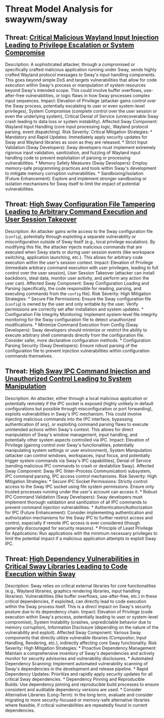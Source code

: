 # Threat Model Analysis for swaywm/sway

## Threat: [Critical Malicious Wayland Input Injection Leading to Privilege Escalation or System Compromise](./threats/critical_malicious_wayland_input_injection_leading_to_privilege_escalation_or_system_compromise.md)

Description: A sophisticated attacker, through a compromised or specifically crafted malicious application running under Sway, sends highly crafted Wayland protocol messages to Sway's input handling components. This goes beyond simple DoS and targets vulnerabilities that allow for code execution within Sway's process or manipulation of system resources beyond Sway's intended scope. This could involve buffer overflows, use-after-free vulnerabilities, or logic flaws in how Sway processes complex input sequences.
Impact: Elevation of Privilege (attacker gains control over the Sway process, potentially escalating to user or even system-level privileges), System Compromise (complete control over the user session or even the underlying system), Critical Denial of Service (unrecoverable Sway crash leading to data loss or system instability).
Affected Sway Component: Wayland Input Handling (core input processing logic, Wayland protocol parsing, event dispatching).
Risk Severity: Critical
Mitigation Strategies:
    * Mandatory and Rapid Updates: Immediately apply security updates for Sway and Wayland libraries as soon as they are released.
    * Strict Input Validation (Sway Developers): Sway developers must implement extremely rigorous input validation, sanitization, and fuzzing of Wayland input handling code to prevent exploitation of parsing or processing vulnerabilities.
    * Memory Safety Measures (Sway Developers): Employ memory-safe programming practices and tools within Sway's development to mitigate memory corruption vulnerabilities.
    * Sandboxing/Isolation (Future Enhancement): Explore and implement stronger sandboxing or isolation mechanisms for Sway itself to limit the impact of potential vulnerabilities.

## Threat: [High Sway Configuration File Tampering Leading to Arbitrary Command Execution and User Session Takeover](./threats/high_sway_configuration_file_tampering_leading_to_arbitrary_command_execution_and_user_session_takeo_2740e9b3.md)

Description: An attacker gains write access to the Sway configuration file (`config`), potentially through exploiting a separate vulnerability or misconfiguration outside of Sway itself (e.g., local privilege escalation). By modifying this file, the attacker injects malicious commands that are executed when Sway starts or during user session events (like workspace switching, application launching, etc.). This allows for arbitrary code execution within the user's session context.
Impact: Elevation of Privilege (immediate arbitrary command execution with user privileges, leading to full control over the user session), User Session Takeover (attacker can install backdoors, steal data, monitor user activity, and perform any action the user can).
Affected Sway Component: Sway Configuration Loading and Parsing (specifically, the code responsible for reading, parsing, and executing commands from the `config` file).
Risk Severity: High
Mitigation Strategies:
    * Secure File Permissions: Ensure the Sway configuration file (`config`) is owned by the user and only writable by the user. Verify permissions are correctly set after installation and system updates.
    * Configuration File Integrity Monitoring: Implement system-level file integrity monitoring for the Sway configuration file to detect unauthorized modifications.
    * Minimize Command Execution from Config (Sway Developers): Sway developers should minimize or restrict the ability to execute arbitrary shell commands directly from the configuration file. Consider safer, more declarative configuration methods.
    * Configuration Parsing Security (Sway Developers):  Ensure robust parsing of the configuration file to prevent injection vulnerabilities within configuration commands themselves.

## Threat: [High Sway IPC Command Injection and Unauthorized Control Leading to System Manipulation](./threats/high_sway_ipc_command_injection_and_unauthorized_control_leading_to_system_manipulation.md)

Description: An attacker, either through a local malicious application or potentially remotely if the IPC socket is exposed (highly unlikely in default configurations but possible through misconfiguration or port forwarding), exploits vulnerabilities in Sway's IPC mechanism. This could involve injecting malicious commands into the IPC interface, bypassing authentication (if any), or exploiting command parsing flaws to execute unintended actions within Sway's context. This allows for direct manipulation of Sway's window management, input handling, and potentially other system aspects controlled via IPC.
Impact: Elevation of Privilege (gaining control over Sway's functionalities, potentially manipulating system settings or user environment), System Manipulation (attacker can control windows, workspaces, input focus, and potentially trigger system commands via Sway's IPC capabilities), Denial of Service (sending malicious IPC commands to crash or destabilize Sway).
Affected Sway Component: Sway IPC (Inter-Process Communication) subsystem, IPC command parsing, IPC access control mechanisms.
Risk Severity: High
Mitigation Strategies:
    * Secure IPC Socket Permissions:  Strictly control access to the Sway IPC socket using file system permissions. Ensure only trusted processes running under the user's account can access it.
    * Robust IPC Command Validation (Sway Developers): Sway developers must implement thorough validation and sanitization of all IPC commands to prevent command injection vulnerabilities.
    * Authentication/Authorization for IPC (Future Enhancement): Consider implementing authentication and authorization mechanisms for the Sway IPC to further restrict access and control, especially if remote IPC access is ever considered (though generally discouraged for security reasons).
    * Principle of Least Privilege for Applications: Run applications with the minimum necessary privileges to limit the potential impact if a malicious application attempts to exploit Sway IPC.

## Threat: [High Dependency Vulnerabilities in Critical Sway Libraries Leading to Code Execution within Sway](./threats/high_dependency_vulnerabilities_in_critical_sway_libraries_leading_to_code_execution_within_sway.md)

Description: Sway relies on critical external libraries for core functionalities (e.g., Wayland libraries, graphics rendering libraries, input handling libraries).  Vulnerabilities (like buffer overflows, use-after-free, etc.) in these *critical* dependencies, if exploited, can directly lead to code execution within the Sway process itself. This is a *direct* impact on Sway's security posture due to its dependency chain.
Impact: Elevation of Privilege (code execution within Sway's process, potentially leading to user or system-level compromise), System Instability (crashes, unpredictable behavior due to memory corruption), Information Disclosure (depending on the nature of the vulnerability and exploit).
Affected Sway Component: Various Sway components that directly utilize vulnerable libraries (Compositor, Input Handling, Rendering, etc.), indirectly affecting core Sway functionality.
Risk Severity: High
Mitigation Strategies:
    * Proactive Dependency Management: Maintain a comprehensive inventory of Sway's dependencies and actively monitor for security advisories and vulnerability disclosures.
    * Automated Dependency Scanning: Implement automated vulnerability scanning of Sway's dependencies in the development and release pipeline.
    * Rapid Dependency Updates: Prioritize and rapidly apply security updates for all critical Sway dependencies.
    * Dependency Pinning and Reproducible Builds: Use dependency pinning and reproducible build processes to ensure consistent and auditable dependency versions are used.
    * Consider Alternative Libraries (Long-Term):  In the long term, evaluate and consider migrating to more security-focused or memory-safe alternative libraries where feasible, if critical vulnerabilities are repeatedly found in current dependencies.

